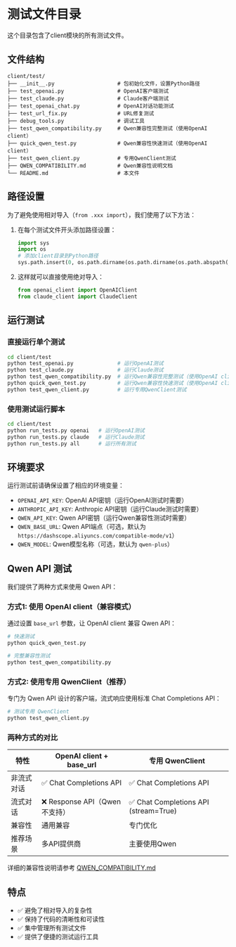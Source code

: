 # 测试文件目录

这个目录包含了client模块的所有测试文件。

## 文件结构

```
client/test/
├── __init__.py                    # 包初始化文件，设置Python路径
├── test_openai.py                 # OpenAI客户端测试
├── test_claude.py                 # Claude客户端测试
├── test_openai_chat.py            # OpenAI对话功能测试
├── test_url_fix.py                # URL修复测试
├── debug_tools.py                 # 调试工具
├── test_qwen_compatibility.py     # Qwen兼容性完整测试（使用OpenAI client）
├── quick_qwen_test.py             # Qwen兼容性快速测试（使用OpenAI client）
├── test_qwen_client.py            # 专用QwenClient测试
├── QWEN_COMPATIBILITY.md          # Qwen兼容性说明文档
└── README.md                      # 本文件
```

## 路径设置

为了避免使用相对导入（`from .xxx import`），我们使用了以下方法：

1. 在每个测试文件开头添加路径设置：
   ```python
   import sys
   import os
   # 添加client目录到Python路径
   sys.path.insert(0, os.path.dirname(os.path.dirname(os.path.abspath(__file__))))
   ```

2. 这样就可以直接使用绝对导入：
   ```python
   from openai_client import OpenAIClient
   from claude_client import ClaudeClient
   ```

## 运行测试

### 直接运行单个测试

```bash
cd client/test
python test_openai.py              # 运行OpenAI测试
python test_claude.py              # 运行Claude测试
python test_qwen_compatibility.py  # 运行Qwen兼容性完整测试（使用OpenAI client）
python quick_qwen_test.py          # 运行Qwen兼容性快速测试（使用OpenAI client）
python test_qwen_client.py         # 运行专用QwenClient测试
```

### 使用测试运行脚本

```bash
cd client/test
python run_tests.py openai   # 运行OpenAI测试
python run_tests.py claude   # 运行Claude测试
python run_tests.py all      # 运行所有测试
```

## 环境要求

运行测试前请确保设置了相应的环境变量：

- `OPENAI_API_KEY`: OpenAI API密钥（运行OpenAI测试时需要）
- `ANTHROPIC_API_KEY`: Anthropic API密钥（运行Claude测试时需要）
- `QWEN_API_KEY`: Qwen API密钥（运行Qwen兼容性测试时需要）
- `QWEN_BASE_URL`: Qwen API端点（可选，默认为 `https://dashscope.aliyuncs.com/compatible-mode/v1`）
- `QWEN_MODEL`: Qwen模型名称（可选，默认为 `qwen-plus`）

## Qwen API 测试

我们提供了两种方式来使用 Qwen API：

### 方式1: 使用 OpenAI client（兼容模式）
通过设置 `base_url` 参数，让 OpenAI client 兼容 Qwen API：

```bash
# 快速测试
python quick_qwen_test.py

# 完整兼容性测试
python test_qwen_compatibility.py
```

### 方式2: 使用专用 QwenClient（推荐）
专门为 Qwen API 设计的客户端，流式响应使用标准 Chat Completions API：

```bash
# 测试专用 QwenClient
python test_qwen_client.py
```

### 两种方式的对比

| 特性 | OpenAI client + base_url | 专用 QwenClient |
|------|-------------------------|-----------------|
| 非流式对话 | ✅ Chat Completions API | ✅ Chat Completions API |
| 流式对话 | ❌ Response API（Qwen不支持） | ✅ Chat Completions API (stream=True) |
| 兼容性 | 通用兼容 | 专门优化 |
| 推荐场景 | 多API提供商 | 主要使用Qwen |

详细的兼容性说明请参考 [QWEN_COMPATIBILITY.md](./QWEN_COMPATIBILITY.md)

## 特点

- ✅ 避免了相对导入的复杂性
- ✅ 保持了代码的清晰性和可读性
- ✅ 集中管理所有测试文件
- ✅ 提供了便捷的测试运行工具 